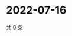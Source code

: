 # 2022-07-16

共 0 条

<!-- BEGIN WEIBO -->
<!-- 最后更新时间 Sat Jul 16 2022 14:02:36 GMT+0800 (China Standard Time) -->

<!-- END WEIBO -->
